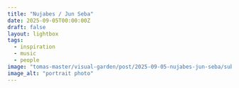 ```yaml
---
title: "Nujabes / Jun Seba"
date: 2025-09-05T00:00:00Z
draft: false
layout: lightbox
tags:
  - inspiration
  - music
  - people
image: "tomas-master/visual-garden/post/2025-09-05-nujabes-jun-seba/suba-jen-nujabes.webp"
image_alt: "portrait photo"
---
```



